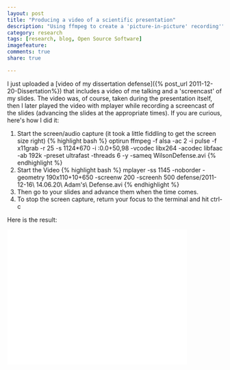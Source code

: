```yaml
---
layout: post
title: "Producing a video of a scientific presentation"
description: "Using ffmpeg to create a 'picture-in-picture' recording'"
category: research
tags: [research, blog, Open Source Software]
imagefeature: 
comments: true
share: true

---
```


I just uploaded a [video of my dissertation defense]({% post_url 2011-12-20-Dissertation%}) that includes a video of me talking and a 'screencast' of my slides.  The video was, of course, taken during the presentation itself, then I later played the video with mplayer while recording a screencast of the slides (advancing the slides at the appropriate times).  If you are curious, here's how I did it:

1. Start the screen/audio capture (it took a little fiddling to get the screen size right)
{% highlight bash %}
optirun ffmpeg -f alsa -ac 2 -i pulse -f x11grab -r 25 -s 1124*670 -i :0.0+50,98 -vcodec libx264 -acodec libfaac -ab 192k -preset ultrafast -threads 6 -y -sameq WilsonDefense.avi
{% endhighlight %}
2. Start the Video
{% highlight bash %}
mplayer -ss 1145 -noborder -geometry 190x110+10+650 -screenw 200 -screenh 500 defense/2011-12-16\ 14.06.20\ Adam\'s\ Defense.avi
{% endhighlight %}
3. Then go to your slides and advance them when the time comes.
4. To stop the screen capture, return your focus to the terminal and hit ctrl-c

Here is the result:

<iframe width="420" height="315" src="//www.youtube.com/embed/nI1Sfc6lwLE" frameborder="0" allowfullscreen></iframe>